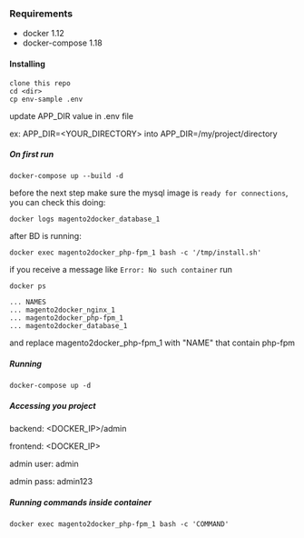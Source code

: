 ### Requirements
 - docker 1.12
 - docker-compose 1.18

#### Installing
```
clone this repo
cd <dir>
cp env-sample .env
```

update APP_DIR value in .env file

ex: APP_DIR=<YOUR_DIRECTORY> into APP_DIR=/my/project/directory


##### On first run
```
docker-compose up --build -d
```

before the next step make sure the mysql image is `ready for connections`, you can check this doing:

```
docker logs magento2docker_database_1
```
after BD is running:

```
docker exec magento2docker_php-fpm_1 bash -c '/tmp/install.sh'
```

if you receive a message like ` Error: No such container ` run

```
docker ps

... NAMES
... magento2docker_nginx_1
... magento2docker_php-fpm_1
... magento2docker_database_1

```

and replace magento2docker_php-fpm_1 with "NAME" that contain php-fpm

##### Running
```
docker-compose up -d
```

##### Accessing you project
backend: <DOCKER_IP>/admin

frontend: <DOCKER_IP>

admin user: admin

admin pass: admin123

##### Running commands inside container

```
docker exec magento2docker_php-fpm_1 bash -c 'COMMAND'
```
